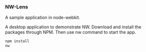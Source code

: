 ### NW-Lens
A sample application in node-webkit.

A desktop application to demonstrate NW. Download and install the packages through NPM. Then use nw command to start the app. 

```bash
npm install
nw
```
